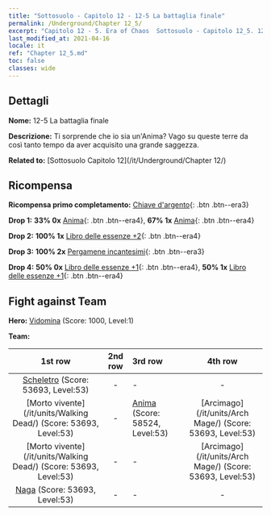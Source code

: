 ```yaml
---
title: "Sottosuolo - Capitolo 12 - 12-5 La battaglia finale"
permalink: /Underground/Chapter 12_5/
excerpt: "Capitolo 12 - 5. Era of Chaos  Sottosuolo - Capitolo 12_5. 12-5 La battaglia finale"
last_modified_at: 2021-04-16
locale: it
ref: "Chapter 12_5.md"
toc: false
classes: wide
---
```


## Dettagli

 **Nome:** 12-5 La battaglia finale

 **Descrizione:** Ti sorprende che io sia un'Anima? Vago su queste terre da così tanto tempo da aver acquisito una grande saggezza.

 **Related to:** [Sottosuolo Capitolo 12](/it/Underground/Chapter 12/)

## Ricompensa

 **Ricompensa primo completamento:** [Chiave d'argento](/it/Items/con_693/){: .btn .btn--era3}

 **Drop 1:** **33% 0x** [Anima](/it/Items/unt_210/){: .btn .btn--era4}, **67% 1x** [Anima](/it/Items/unt_210/){: .btn .btn--era4}

 **Drop 2:** **100% 1x** [Libro delle essenze +2](/it/Items/mat_53/){: .btn .btn--era4}

 **Drop 3:** **100% 2x** [Pergamene incantesimi](/it/Items/con_694/){: .btn .btn--era3}

 **Drop 4:** **50% 0x** [Libro delle essenze +1](/it/Items/mat_46/){: .btn .btn--era4}, **50% 1x** [Libro delle essenze +1](/it/Items/mat_46/){: .btn .btn--era4}


## Fight against Team
 **Hero:** [Vidomina](/it/heroes/Vidomina/) (Score: 1000, Level:1)

 **Team:**


  | 1st row | 2nd row | 3rd row | 4th row |
  |:----:|:----:|:----|:----:|
  | [Scheletro](/it/units/Skeleton/) (Score: 53693, Level:53)  | - | - | - |
  | [Morto vivente](/it/units/Walking Dead/) (Score: 53693, Level:53)  | - | [Anima](/it/units/Wight/) (Score: 58524, Level:53)  | [Arcimago](/it/units/Arch Mage/) (Score: 53693, Level:53)  |
  | [Morto vivente](/it/units/Walking Dead/) (Score: 53693, Level:53)  | - | - | [Arcimago](/it/units/Arch Mage/) (Score: 53693, Level:53)  |
  | [Naga](/it/units/Naga/) (Score: 53693, Level:53)  | - | - | - |


